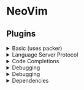# NeoVim

## Plugins
<details>
  <summary>Basic (uses packer)</summary>

  - [Packer](https://github.com/wbthomason/packer.nvim) 
  - [popup](https://github.com/nvim-lua/popup.nvim)
  - [plenary](https://github.com/nvim-lua/plenary.nvim)
  - [lua-dev](https://github.com/folke/lua-dev.nvim)

</details>

<details>
  <summary>Language Server Protocol</summary>

- [nvim-lspconfig](https://github.com/neovim/nvim-lspconfig)
- [mason](https://github.com/williamboman/mason.nvim)
- [mason-lspconfig](https://github.com/williamboman/mason-lspconfig.nvim)
- [null-ls](https://github.com/jose-elias-alvarez/null-ls.nvim)
- [lsp_signature](https://github.com/ray-x/lsp_signature.nvim)
- [nvim-navic](https://github.com/SmiteshP/nvim-navic)
- [symbols-outline](https://github.com/simrat39/symbols-outline.nvim)
- [SchemaStore](https://github.com/b0o/SchemaStore.nvim)
- [vim-illuminate](https://github.com/RRethy/vim-illuminate)
- [fidget](https://github.com/j-hui/fidget.nvim)
- [inlay-hints](https://github.com/simrat39/inlay-hints.nvim)
- [lsp_lines](https://git.sr.ht/~whynothugo/lsp_lines.nvim)
- [inlayhints](https://github.com/lvimuser/lsp-inlayhints.nvim)
- [nvim-lsp-installer](https://github.com/williamboman/nvim-lsp-installer)

</details>

<details>
  <summary>Code Completions</summary>

- [cmp](https://github.com/christianchiarulli/nvim-cmp)

</details>

<details>
  <summary>Debugging</summary>

- [dap](https://github.com/mfussenegger/nvim-dap)
- [dapui](https://github.com/rcarriga/nvim-dap-ui)

</details>

<details>
  <summary>Debugging</summary>

- [alpha](https://github.com/goolord/alpha-nvim)
- [nvim-autopairs](https://github.com/windwp/nvim-autopairs)
- [auto-save](https://github.com/)
- [better-escape](https://github.com/)
- [bufferline ](https://github.com/)
- [luasnip](https://github.com/)
- [colorizer](https://github.com/)
- [comments](https://github.com/)
- [fidget](https://github.com/j-hui/fidget.nvim")
- [filetype](https://github.com/)
- [illuminate](https://github.com/)
- [indentblankline](https://github.com/)
- [lualine](https://github.com/)
- [neoscroll](https://github.com/)
- [notify](https://github.com/)
- [nvim-tree](https://github.com/)
- [presence](https://github.com/)
- [project](https://github.com/)
- [symbold-outline](https://github.com/)
- [tabnine](https://github.com/)
- [telescope](https://github.com/)
- [toggleterm](https://github.com/)
- [transparent](https://github.com/)
- [treesitter](https://github.com/)
- [trouble](https://github.com/)
- [webdev-icons](https://github.com/)
- [whichkey](https://github.com/)

</details>

<details>
  <summary>Dependencies</summary>

## Dependencies
- ripgrep
- shellcheck
- stylua
- black

</details>